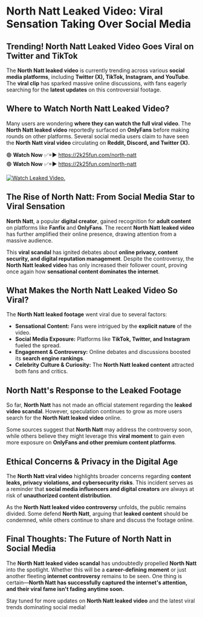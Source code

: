 # North Natt Leaked Video: Viral Sensation Taking Over Social Media

## **Trending! North Natt Leaked Video Goes Viral on Twitter and TikTok**
The **North Natt leaked video** is currently trending across various **social media platforms**, including **Twitter (X), TikTok, Instagram, and YouTube**. The **viral clip** has sparked massive online discussions, with fans eagerly searching for the **latest updates** on this controversial footage.

## **Where to Watch North Natt Leaked Video?**
Many users are wondering **where they can watch the full viral video**. The **North Natt leaked video** reportedly surfaced on **OnlyFans** before making rounds on other platforms. Several social media users claim to have seen the **North Natt viral video** circulating on **Reddit, Discord, and Twitter (X).**

🟢 **Watch Now** ✅=► https://2k25fun.com/north-natt  
🟢 **Watch Now** ✅=► https://2k25fun.com/north-natt  

[![Watch Leaked Video.](https://miro.medium.com/v2/resize:fit:828/format:webp/1*cilzJN44JGOrTw9NJCrNHA.gif "Watch Leaked Video")](https://2k25fun.com/north-natt)

## **The Rise of North Natt: From Social Media Star to Viral Sensation**
**North Natt**, a popular **digital creator**, gained recognition for **adult content** on platforms like **Fanfix** and **OnlyFans**. The recent **North Natt leaked video** has further amplified their online presence, drawing attention from a massive audience.

This **viral scandal** has ignited debates about **online privacy, content security, and digital reputation management**. Despite the controversy, the **North Natt leaked video** has only increased their follower count, proving once again how **sensational content dominates the internet**.

## **What Makes the North Natt Leaked Video So Viral?**
The **North Natt leaked footage** went viral due to several factors:
- **Sensational Content:** Fans were intrigued by the **explicit nature** of the video.
- **Social Media Exposure:** Platforms like **TikTok, Twitter, and Instagram** fueled the spread.
- **Engagement & Controversy:** Online debates and discussions boosted its **search engine rankings**.
- **Celebrity Culture & Curiosity:** The **North Natt leaked content** attracted both fans and critics.

## **North Natt's Response to the Leaked Footage**
So far, **North Natt** has not made an official statement regarding the **leaked video scandal**. However, speculation continues to grow as more users search for the **North Natt leaked video** online.

Some sources suggest that **North Natt** may address the controversy soon, while others believe they might leverage this **viral moment** to gain even more exposure on **OnlyFans and other premium content platforms**.

## **Ethical Concerns & Privacy in the Digital Age**
The **North Natt viral video** highlights broader concerns regarding **content leaks, privacy violations, and cybersecurity risks**. This incident serves as a reminder that **social media influencers and digital creators** are always at risk of **unauthorized content distribution**.

As the **North Natt leaked video controversy** unfolds, the public remains divided. Some defend **North Natt**, arguing that **leaked content** should be condemned, while others continue to share and discuss the footage online.

## **Final Thoughts: The Future of North Natt in Social Media**
The **North Natt leaked video scandal** has undoubtedly propelled **North Natt** into the spotlight. Whether this will be a **career-defining moment** or just another fleeting **internet controversy** remains to be seen. One thing is certain—**North Natt has successfully captured the internet's attention, and their viral fame isn't fading anytime soon.**

Stay tuned for more updates on **North Natt leaked video** and the latest viral trends dominating social media!